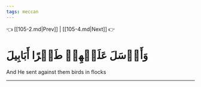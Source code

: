 ```yaml
---
tags: meccan
---
```


👈 [[105-2.md|Prev]] | [[105-4.md|Next]] 👉

# وَأَرۡسَلَ عَلَيۡهِمۡ طَيۡرًا أَبَابِيلَ

And He sent against them birds in flocks

---

